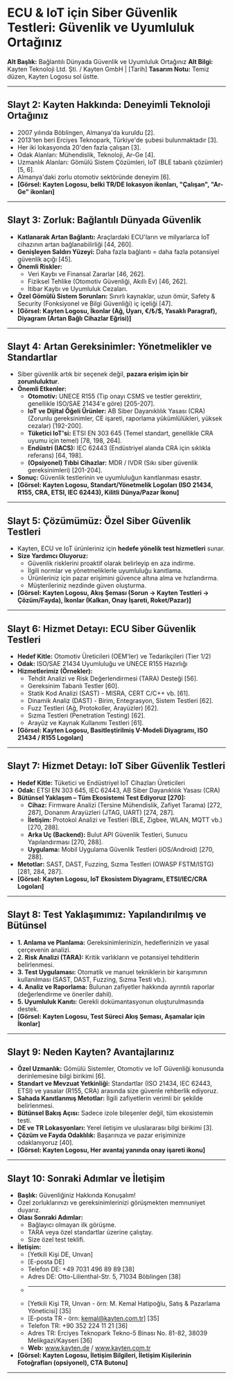 # ECU & IoT için Siber Güvenlik Testleri: Güvenlik ve Uyumluluk Ortağınız

**Alt Başlık:** Bağlantılı Dünyada Güvenlik ve Uyumluluk Ortağınız
**Alt Bilgi:** Kayten Teknoloji Ltd. Şti. / Kayten GmbH | [Tarih]
**Tasarım Notu:** Temiz düzen, Kayten Logosu sol üstte.

---

## Slayt 2: Kayten Hakkında: Deneyimli Teknoloji Ortağınız

* 2007 yılında Böblingen, Almanya'da kuruldu [2].
* 2013'ten beri Erciyes Teknopark, Türkiye'de şubesi bulunmaktadır [3].
* Her iki lokasyonda 20'den fazla çalışan [3].
* Odak Alanları: Mühendislik, Teknoloji, Ar-Ge [4].
* Uzmanlık Alanları: Gömülü Sistem Çözümleri, IoT (BLE tabanlı çözümler) [5, 6].
* Almanya'daki zorlu otomotiv sektöründe deneyim [6].
* **[Görsel: Kayten Logosu, belki TR/DE lokasyon ikonları, "Çalışan", "Ar-Ge" ikonları]**

---

## Slayt 3: Zorluk: Bağlantılı Dünyada Güvenlik

* **Katlanarak Artan Bağlantı:** Araçlardaki ECU'ların ve milyarlarca IoT cihazının artan bağlanabilirliği [44, 260].
* **Genişleyen Saldırı Yüzeyi:** Daha fazla bağlantı = daha fazla potansiyel güvenlik açığı [45].
* **Önemli Riskler:**
    * Veri Kaybı ve Finansal Zararlar [46, 262].
    * Fiziksel Tehlike (Otomotiv Güvenliği, Akıllı Ev) [46, 262].
    * İtibar Kaybı ve Uyumluluk Cezaları.
* **Özel Gömülü Sistem Sorunları:** Sınırlı kaynaklar, uzun ömür, Safety & Security (Fonksiyonel ve Bilgi Güvenliği) iç içeliği [47].
* **[Görsel: Kayten Logosu, İkonlar (Ağ, Uyarı, €/₺/$, Yasaklı Paragraf), Diyagram (Artan Bağlı Cihazlar Eğrisi)]**

---

## Slayt 4: Artan Gereksinimler: Yönetmelikler ve Standartlar

* Siber güvenlik artık bir seçenek değil, **pazara erişim için bir zorunluluktur**.
* **Önemli Etkenler:**
    * **Otomotiv:** UNECE R155 (Tip onayı CSMS ve testler gerektirir, genellikle ISO/SAE 21434'e göre) [205-207].
    * **IoT ve Dijital Öğeli Ürünler:** AB Siber Dayanıklılık Yasası (CRA) (Zorunlu gereksinimler, CE işareti, raporlama yükümlülükleri, yüksek cezalar) [192-200].
    * **Tüketici IoT'si:** ETSI EN 303 645 (Temel standart, genellikle CRA uyumu için temel) [78, 198, 264].
    * **Endüstri (IACS):** IEC 62443 (Endüstriyel alanda CRA için sıklıkla referans) [64, 198].
    * **(Opsiyonel) Tıbbi Cihazlar:** MDR / IVDR (Sıkı siber güvenlik gereksinimleri) [201-204].
* **Sonuç:** Güvenlik testlerinin ve uyumluluğun kanıtlanması esastır.
* **[Görsel: Kayten Logosu, Standart/Yönetmelik Logoları (ISO 21434, R155, CRA, ETSI, IEC 62443), Kilitli Dünya/Pazar İkonu]**

---

## Slayt 5: Çözümümüz: Özel Siber Güvenlik Testleri

* Kayten, ECU ve IoT ürünleriniz için **hedefe yönelik test hizmetleri** sunar.
* **Size Yardımcı Oluyoruz:**
    * Güvenlik risklerini proaktif olarak belirleyip en aza indirme.
    * İlgili normlar ve yönetmeliklerle uyumluluğu kanıtlama.
    * Ürünleriniz için pazar erişimini güvence altına alma ve hızlandırma.
    * Müşterileriniz nezdinde güven oluşturma.
* **[Görsel: Kayten Logosu, Akış Şeması (Sorun -> Kayten Testleri -> Çözüm/Fayda), İkonlar (Kalkan, Onay İşareti, Roket/Pazar)]**

---

## Slayt 6: Hizmet Detayı: ECU Siber Güvenlik Testleri

* **Hedef Kitle:** Otomotiv Üreticileri (OEM'ler) ve Tedarikçileri (Tier 1/2)
* **Odak:** ISO/SAE 21434 Uyumluluğu ve UNECE R155 Hazırlığı
* **Hizmetlerimiz (Örnekler):**
    * Tehdit Analizi ve Risk Değerlendirmesi (TARA) Desteği [56].
    * Gereksinim Tabanlı Testler [60].
    * Statik Kod Analizi (SAST) - MISRA, CERT C/C++ vb. [61].
    * Dinamik Analiz (DAST) - Birim, Entegrasyon, Sistem Testleri [62].
    * Fuzz Testleri (Ağ, Protokoller, Arayüzler) [62].
    * Sızma Testleri (Penetration Testing) [62].
    * Arayüz ve Kaynak Kullanımı Testleri [61].
* **[Görsel: Kayten Logosu, Basitleştirilmiş V-Modeli Diyagramı, ISO 21434 / R155 Logoları]**

---

## Slayt 7: Hizmet Detayı: IoT Siber Güvenlik Testleri

* **Hedef Kitle:** Tüketici ve Endüstriyel IoT Cihazları Üreticileri
* **Odak:** ETSI EN 303 645, IEC 62443, AB Siber Dayanıklılık Yasası (CRA)
* **Bütünsel Yaklaşım – Tüm Ekosistemi Test Ediyoruz [270]:**
    * **Cihaz:** Firmware Analizi (Tersine Mühendislik, Zafiyet Tarama) [272, 287], Donanım Arayüzleri (JTAG, UART) [274, 287].
    * **İletişim:** Protokol Analizi ve Testleri (BLE, Zigbee, WLAN, MQTT vb.) [270, 288].
    * **Arka Uç (Backend):** Bulut API Güvenlik Testleri, Sunucu Yapılandırması [270, 288].
    * **Uygulama:** Mobil Uygulama Güvenlik Testleri (iOS/Android) [270, 288].
* **Metotlar:** SAST, DAST, Fuzzing, Sızma Testleri (OWASP FSTM/ISTG) [281, 284, 287].
* **[Görsel: Kayten Logosu, IoT Ekosistem Diyagramı, ETSI/IEC/CRA Logoları]**

---

## Slayt 8: Test Yaklaşımımız: Yapılandırılmış ve Bütünsel

* **1. Anlama ve Planlama:** Gereksinimlerinizin, hedeflerinizin ve yasal çerçevenin analizi.
* **2. Risk Analizi (TARA):** Kritik varlıkların ve potansiyel tehditlerin belirlenmesi.
* **3. Test Uygulaması:** Otomatik ve manuel tekniklerin bir karışımının kullanılması (SAST, DAST, Fuzzing, Sızma Testi vb.).
* **4. Analiz ve Raporlama:** Bulunan zafiyetler hakkında ayrıntılı raporlar (değerlendirme ve öneriler dahil).
* **5. Uyumluluk Kanıtı:** Gerekli dokümantasyonun oluşturulmasında destek.
* **[Görsel: Kayten Logosu, Test Süreci Akış Şeması, Aşamalar için İkonlar]**

---

## Slayt 9: Neden Kayten? Avantajlarınız

* **Özel Uzmanlık:** Gömülü Sistemler, Otomotiv ve IoT Güvenliği konusunda derinlemesine bilgi birikimi [6].
* **Standart ve Mevzuat Yetkinliği:** Standartlar (ISO 21434, IEC 62443, ETSI) ve yasalar (R155, CRA) arasında size güvenle rehberlik ediyoruz.
* **Sahada Kanıtlanmış Metotlar:** İlgili zafiyetlerin verimli bir şekilde belirlenmesi.
* **Bütünsel Bakış Açısı:** Sadece izole bileşenler değil, tüm ekosistemin testi.
* **DE ve TR Lokasyonları:** Yerel iletişim ve uluslararası bilgi birikimi [3].
* **Çözüm ve Fayda Odaklılık:** Başarınıza ve pazar erişiminize odaklanıyoruz [40].
* **[Görsel: Kayten Logosu, Her avantaj yanında onay işareti ikonu]**

---

## Slayt 10: Sonraki Adımlar ve İletişim

* **Başlık:** Güvenliğiniz Hakkında Konuşalım!
* Özel zorluklarınızı ve gereksinimlerinizi görüşmekten memnuniyet duyarız.
* **Olası Sonraki Adımlar:**
    * Bağlayıcı olmayan ilk görüşme.
    * TARA veya özel standartlar üzerine çalıştay.
    * Size özel test teklifi.
* **İletişim:**
    * [Yetkili Kişi DE, Unvan]
    * [E-posta DE]
    * Telefon DE: +49 7031 496 89 89 [38]
    * Adres DE: Otto-Lilienthal-Str. 5, 71034 Böblingen [38]
    * ---
    * [Yetkili Kişi TR, Unvan - örn: M. Kemal Hatipoğlu, Satış & Pazarlama Yöneticisi] [35]
    * [E-posta TR - örn: kemal@kayten.com.tr] [35]
    * Telefon TR: +90 352 224 11 21 [36]
    * Adres TR: Erciyes Teknopark Tekno-5 Binası No. 81-82, 38039 Melikgazi/Kayseri [36]
    * **Web:** www.kayten.de / www.kayten.com.tr
* **[Görsel: Kayten Logosu, İletişim Bilgileri, İletişim Kişilerinin Fotoğrafları (opsiyonel), CTA Butonu]**

---